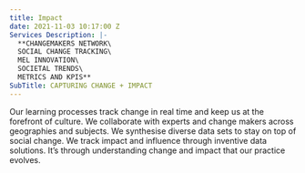 ```yaml
---
title: Impact
date: 2021-11-03 10:17:00 Z
Services Description: |-
  **CHANGEMAKERS NETWORK\
  SOCIAL CHANGE TRACKING\
  MEL INNOVATION\
  SOCIETAL TRENDS\
  METRICS AND KPIS**
SubTitle: CAPTURING CHANGE + IMPACT
---
```


Our learning processes track change in real time and keep us at the forefront of culture.
We collaborate with experts and change makers across geographies and subjects.
We synthesise diverse data sets to stay on top of social change.
We track impact and influence through inventive data solutions.
It’s through understanding change and impact that our practice evolves.